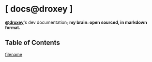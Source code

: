 <!-- DOCTOC SKIP -->

# [ docs@droxey ]

**[@droxey](https://droxey.com)**'s dev documentation; **my brain: open sourced, in markdown format.**

## Table of Contents

[filename](table-of-contents.md ':include')
